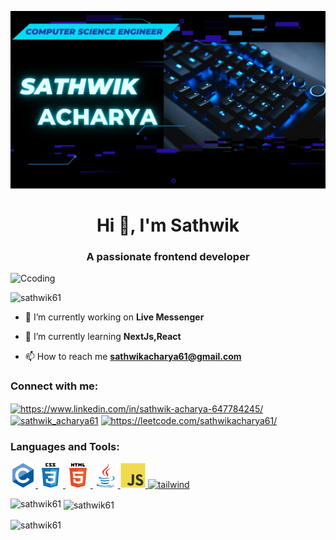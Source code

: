 ![logo](https://github.com/Sathwik61/Sathwik61/blob/main/banner.png)

<h1 align="center">Hi 👋, I'm Sathwik</h1>
<h3 align="center">A passionate frontend developer</h3>
<img align-"right" alt="Ccoding" width-"400" scr="[https://giphy.com/gifs/dommespace-domme-space-programador-qgQUggAC3Pfv687qPC?utm_source=media-link&utm_medium=landing&utm_campaign=Media%20Links&utm_term=https://giphy.com/](https://github.com/Sathwik61/Sathwik61/blob/main/giphy.webp)">

<p align="left"> <img src="https://komarev.com/ghpvc/?username=sathwik61&label=Profile%20views&color=0e75b6&style=flat" alt="sathwik61" /> </p>

- 🔭 I’m currently working on **Live Messenger**

- 🌱 I’m currently learning **NextJs,React**

- 📫 How to reach me **sathwikacharya61@gmail.com**

<h3 align="left">Connect with me:</h3>
<p align="left">
<a href="https://linkedin.com/in/https://www.linkedin.com/in/sathwik-acharya-647784245/" target="blank"><img align="center" src="https://raw.githubusercontent.com/rahuldkjain/github-profile-readme-generator/master/src/images/icons/Social/linked-in-alt.svg" alt="https://www.linkedin.com/in/sathwik-acharya-647784245/" height="30" width="40" /></a>
<a href="https://instagram.com/sathwik_acharya61" target="blank"><img align="center" src="https://raw.githubusercontent.com/rahuldkjain/github-profile-readme-generator/master/src/images/icons/Social/instagram.svg" alt="sathwik_acharya61" height="30" width="40" /></a>
<a href="https://www.leetcode.com/https://leetcode.com/sathwikacharya61/" target="blank"><img align="center" src="https://raw.githubusercontent.com/rahuldkjain/github-profile-readme-generator/master/src/images/icons/Social/leet-code.svg" alt="https://leetcode.com/sathwikacharya61/" height="30" width="40" /></a>
</p>

<h3 align="left">Languages and Tools:</h3>
<p align="left"> <a href="https://www.cprogramming.com/" target="_blank" rel="noreferrer"> <img src="https://raw.githubusercontent.com/devicons/devicon/master/icons/c/c-original.svg" alt="c" width="40" height="40"/> </a> <a href="https://www.w3schools.com/css/" target="_blank" rel="noreferrer"> <img src="https://raw.githubusercontent.com/devicons/devicon/master/icons/css3/css3-original-wordmark.svg" alt="css3" width="40" height="40"/> </a> <a href="https://www.w3.org/html/" target="_blank" rel="noreferrer"> <img src="https://raw.githubusercontent.com/devicons/devicon/master/icons/html5/html5-original-wordmark.svg" alt="html5" width="40" height="40"/> </a> <a href="https://www.java.com" target="_blank" rel="noreferrer"> <img src="https://raw.githubusercontent.com/devicons/devicon/master/icons/java/java-original.svg" alt="java" width="40" height="40"/> </a> <a href="https://developer.mozilla.org/en-US/docs/Web/JavaScript" target="_blank" rel="noreferrer"> <img src="https://raw.githubusercontent.com/devicons/devicon/master/icons/javascript/javascript-original.svg" alt="javascript" width="40" height="40"/> </a> <a href="https://tailwindcss.com/" target="_blank" rel="noreferrer"> <img src="https://www.vectorlogo.zone/logos/tailwindcss/tailwindcss-icon.svg" alt="tailwind" width="40" height="40"/> </a> </p>

<p><img align="left" src="https://github-readme-stats.vercel.app/api/top-langs?username=sathwik61&show_icons=true&locale=en&layout=compact" alt="sathwik61" /></p>

<p>&nbsp;<img align="center" src="https://github-readme-stats.vercel.app/api?username=sathwik61&show_icons=true&locale=en" alt="sathwik61" /></p>

<p><img align="center" src="https://github-readme-streak-stats.herokuapp.com/?user=sathwik61&" alt="sathwik61" /></p>
